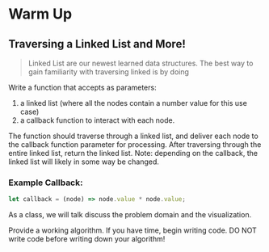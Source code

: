 # Warm Up

## Traversing a Linked List and More!

> Linked List are our newest learned data structures.  The best way to gain familiarity with traversing linked is by doing

Write a function that accepts as parameters: 
1. a linked list (where all the nodes contain a number value for this use case)
1. a callback function to interact with each node.  

The function should traverse through a linked list, and deliver each node to the callback function parameter for processing.  After traversing through the entire linked list, return the linked list.  Note:  depending on the callback, the linked list will likely in some way be changed. 

### Example Callback:
```javascript
let callback = (node) => node.value * node.value;
```
As a class, we will talk discuss the problem domain and the visualization.

Provide a working algorithm.  If you have time, begin writing code.  DO NOT write code before writing down your algorithm!
